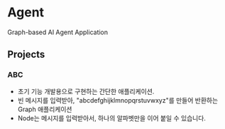 # Agent
Graph-based AI Agent Application

## Projects
### ABC
- 초기 기능 개발용으로 구현하는 간단한 애플리케이션.
- 빈 메시지를 입력받아, "abcdefghijklmnopqrstuvwxyz"를 만들어 반환하는 Graph 애플리케이션
- Node는 메시지를 입력받아서, 하나의 알파벳만을 이어 붙일 수 있습니다.
